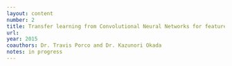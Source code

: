 ```yaml
---
layout: content
number: 2
title: Transfer learning from Convolutional Neural Networks for features to classify Trachoma infection
url: 
year: 2015
coauthors: Dr. Travis Porco and Dr. Kazunori Okada
notes: in progress
---
```

